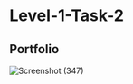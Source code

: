 # Level-1-Task-2
## Portfolio
![Screenshot (347)](https://github.com/N-SUPRIYA19/Level-1-Task-2/assets/129365082/67503c76-b82a-46b2-9b75-f3dc82cba10a)
